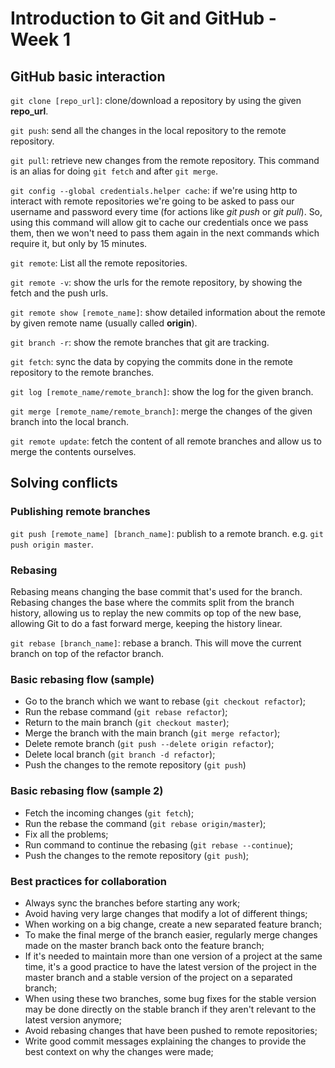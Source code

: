# Introduction to Git and GitHub - Week 1

## GitHub basic interaction

`git clone [repo_url]`: clone/download a repository by using the given **repo_url**.

`git push`: send all the changes in the local repository to the remote repository.

`git pull`: retrieve new changes from the remote repository. This command is an alias for doing `git fetch` and after `git merge`.

`git config --global credentials.helper cache`: if we're using http to interact with remote repositories we're going to be asked to pass our username and password every time (for actions like _git push_ or _git pull_). So, using this command will allow git to cache our credentials once we pass them, then we won't need to pass them again in the next commands which require it, but only by 15 minutes.

`git remote`: List all the remote repositories.

`git remote -v`: show the urls for the remote repository, by showing the fetch and the push urls.

`git remote show [remote_name]`: show detailed information about the remote by given remote name (usually called **origin**).

`git branch -r`: show the remote branches that git are tracking.

`git fetch`: sync the data by copying the commits done in the remote repository to the remote branches.

`git log [remote_name/remote_branch]`: show the log for the given branch.

`git merge [remote_name/remote_branch]`: merge the changes of the given branch into the local branch.

`git remote update`: fetch the content of all remote branches and allow us to merge the contents ourselves.

## Solving conflicts

### Publishing remote branches

`git push [remote_name] [branch_name]`: publish to a remote branch. e.g. `git push origin master`.

### Rebasing

Rebasing means changing the base commit that's used for the branch. Rebasing changes the base where the commits split from the branch history, allowing us to replay the new commits op top of the new base, allowing Git to do a fast forward merge, keeping the history linear.

`git rebase [branch_name]`: rebase a branch. This will move the current branch on top of the refactor branch.

### Basic rebasing flow (sample)

- Go to the branch which we want to rebase (`git checkout refactor`);
- Run the rebase command (`git rebase refactor`);
- Return to the main branch (`git checkout master`);
- Merge the branch with the main branch (`git merge refactor`);
- Delete remote branch (`git push --delete origin refactor`);
- Delete local branch (`git branch -d refactor`);
- Push the changes to the remote repository (`git push`)

### Basic rebasing flow (sample 2)

- Fetch the incoming changes (`git fetch`);
- Run the rebase the command (`git rebase origin/master`);
- Fix all the problems;
- Run command to continue the rebasing (`git rebase --continue`);
- Push the changes to the remote repository (`git push`);

### Best practices for collaboration

- Always sync the branches before starting any work;
- Avoid having very large changes that modify a lot of different things;
- When working on a big change, create a new separated feature branch;
- To make the final merge of the branch easier, regularly merge changes made on the master branch back onto the feature branch;
- If it's needed to maintain more than one version of a project at the same time, it's a good practice to have the latest version of the project in the master branch and a stable version of the project on a separated branch;
- When using these two branches, some bug fixes for the stable version may be done directly on the stable branch if they aren't relevant to the latest version anymore;
- Avoid rebasing changes that have been pushed to remote repositories;
- Write good commit messages explaining the changes to provide the best context on why the changes were made;

